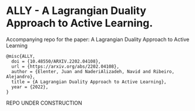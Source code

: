 # ALLY - A Lagrangian Duality Approach to Active Learning.

Accompanying repo for the paper: A Lagrangian Duality Approach to Active Learning


```
@misc{ALLY,
  doi = {10.48550/ARXIV.2202.04108},
  url = {https://arxiv.org/abs/2202.04108},
  author = {Elenter, Juan and NaderiAlizadeh, Navid and Ribeiro, Alejandro},
  title = {A Lagrangian Duality Approach to Active Learning},
  year = {2022},
}
```


REPO UNDER CONSTRUCTION
